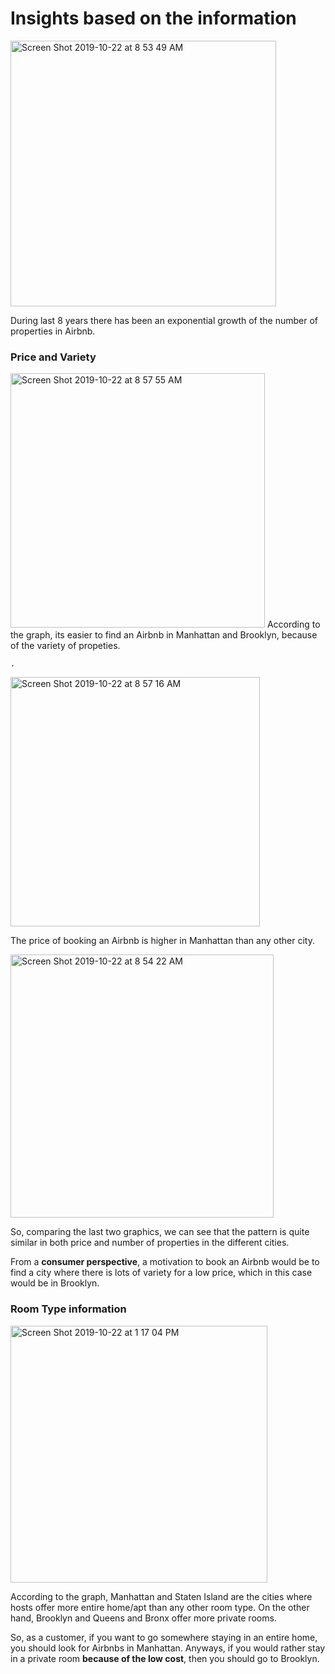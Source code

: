 # Insights based on the information

<img width="425" alt="Screen Shot 2019-10-22 at 8 53 49 AM" src="https://user-images.githubusercontent.com/47669890/67293561-34dc9600-f4aa-11e9-9345-b5086e0a4965.png">

During last 8 years there has been an exponential growth of the number of properties in Airbnb.


### Price and Variety

<img width="407" alt="Screen Shot 2019-10-22 at 8 57 55 AM" src="https://user-images.githubusercontent.com/47669890/67293541-2ee6b500-f4aa-11e9-8443-6331ec9334c9.png">
According to the graph, its easier to find an Airbnb in Manhattan and Brooklyn, because of the variety of propeties. 

 `.`

<img width="399" alt="Screen Shot 2019-10-22 at 8 57 16 AM" src="https://user-images.githubusercontent.com/47669890/67293555-31490f00-f4aa-11e9-90e1-ed9709ed7bd7.png">

The price of booking an Airbnb is higher in Manhattan than any other city. 


<img width="421" alt="Screen Shot 2019-10-22 at 8 54 22 AM" src="https://user-images.githubusercontent.com/47669890/67293535-2d1cf180-f4aa-11e9-83d9-f07888d7d7b4.png">

So, comparing the last two graphics, we can see that the pattern is quite similar in both price and number of properties in the different cities. 

From a **consumer perspective**, a motivation to book an Airbnb would be to find a city where there is lots of variety for a low price, which in this case would be in Brooklyn.


### Room Type information

<img width="411" alt="Screen Shot 2019-10-22 at 1 17 04 PM" src="https://user-images.githubusercontent.com/47669890/67316746-a0385f00-f4ce-11e9-9365-4caa8d6caae0.png">

According to the graph, Manhattan and Staten Island are the cities where hosts offer more entire home/apt than any other room type. On the other hand, Brooklyn and Queens and Bronx offer more private rooms. 

So, as a customer, if you want to go somewhere staying in an entire home, you should look for Airbnbs in Manhattan. Anyways, if you would rather stay in a private room **because of the low cost**, then you should go to Brooklyn.
